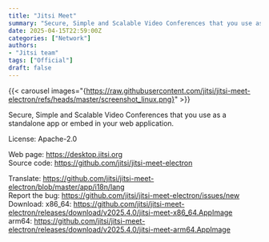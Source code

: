 ```yaml
---
title: "Jitsi Meet"
summary: "Secure, Simple and Scalable Video Conferences that you use as a standalone app or embed in your web application."
date: 2025-04-15T22:59:00Z
categories: ["Network"]
authors:
- "Jitsi team"
tags: ["Official"]
draft: false
---
```


{{< carousel images="{https://raw.githubusercontent.com/jitsi/jitsi-meet-electron/refs/heads/master/screenshot_linux.png}" >}}

Secure, Simple and Scalable Video Conferences that you use as a standalone app or embed in your web application.

License: Apache-2.0

Web page: <https://desktop.jitsi.org>  
Source code: <https://github.com/jitsi/jitsi-meet-electron>

Translate: <https://github.com/jitsi/jitsi-meet-electron/blob/master/app/i18n/lang>  
Report the bug: <https://github.com/jitsi/jitsi-meet-electron/issues/new>  
Download:   x86_64: <https://github.com/jitsi/jitsi-meet-electron/releases/download/v2025.4.0/jitsi-meet-x86_64.AppImage>  
            arm64: <https://github.com/jitsi/jitsi-meet-electron/releases/download/v2025.4.0/jitsi-meet-arm64.AppImage>

